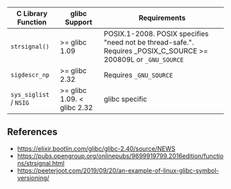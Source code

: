 | C Library Function     | glibc Support               | Requirements                                                                                                   |
| ---------------------- | --------------------------- | -------------------------------------------------------------------------------------------------------------- |
| `strsignal()`          | >= glibc 1.09               | POSIX.1-2008. POSIX specifies "need not be thread-safe.". Requires _POSIX_C_SOURCE >= 200809L or `_GNU_SOURCE` |
| `sigdescr_np`          | >= glibc 2.32               | Requires `_GNU_SOURCE`                                                                                         |
| `sys_siglist` / `NSIG` | >= glibc 1.09. < glibc 2.32 | glibc specific                                                                                                 |

## References

 - https://elixir.bootlin.com/glibc/glibc-2.40/source/NEWS
 - https://pubs.opengroup.org/onlinepubs/9699919799.2016edition/functions/strsignal.html
 - https://peeterjoot.com/2019/09/20/an-example-of-linux-glibc-symbol-versioning/
